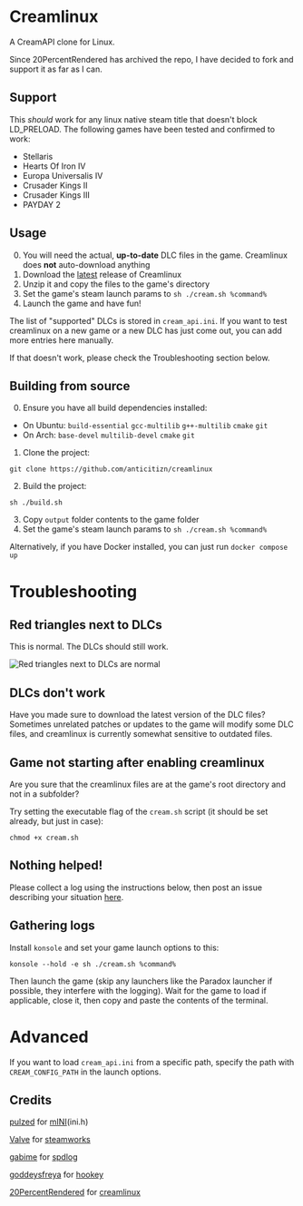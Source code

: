 # Creamlinux
A CreamAPI clone for Linux.

Since 20PercentRendered has archived the repo, I have decided to fork and support it as far as I can.

## Support
This *should* work for any linux native steam title that doesn't block LD_PRELOAD. The following games have been tested and confirmed to work:

 - Stellaris
 - Hearts Of Iron IV
 - Europa Universalis IV
 - Crusader Kings II
 - Crusader Kings III
 - PAYDAY 2
 
## Usage 
0. You will need the actual, **up-to-date** DLC files in the game. Creamlinux does **not** auto-download anything
1. Download the [latest](https://github.com/anticitizn/creamlinux/releases/latest/download/creamlinux.zip) release of Creamlinux
2. Unzip it and copy the files to the game's directory
3. Set the game's steam launch params to `sh ./cream.sh %command%`
4. Launch the game and have fun!

The list of "supported" DLCs is stored in `cream_api.ini`. If you want to test creamlinux on a new game or a new DLC has just come out, you can add more entries here manually.

If that doesn't work, please check the Troubleshooting section below.

## Building from source
0. Ensure you have all build dependencies installed:
- On Ubuntu: `build-essential` `gcc-multilib` `g++-multilib` `cmake` `git`
- On Arch: `base-devel` `multilib-devel` `cmake` `git`

1. Clone the project:
```
git clone https://github.com/anticitizn/creamlinux
```
2. Build the project:
```
sh ./build.sh
```

3. Copy `output` folder contents to the game folder
4. Set the game's steam launch params to `sh ./cream.sh %command%`

Alternatively, if you have Docker installed, you can just run `docker compose up`

# Troubleshooting
## Red triangles next to DLCs
This is normal. The DLCs should still work.

![Red triangles next to DLCs are normal](https://cdn.discordapp.com/attachments/663174968791662594/1093109044295766106/image.png)

## DLCs don't work
Have you made sure to download the latest version of the DLC files? Sometimes unrelated patches or updates to the game will modify some DLC files, and creamlinux is currently somewhat sensitive to outdated files.

## Game not starting after enabling creamlinux
Are you sure that the creamlinux files are at the game's root directory and not in a subfolder?

Try setting the executable flag of the `cream.sh` script (it should be set already, but just in case):
```
chmod +x cream.sh
```

## Nothing helped!
Please collect a log using the instructions below, then post an issue describing your situation [here](https://github.com/anticitizn/creamlinux/issues/new).

## Gathering logs
Install `konsole` and set your game launch options to this:
```
konsole --hold -e sh ./cream.sh %command%
```
Then launch the game (skip any launchers like the Paradox launcher if possible, they interfere with the logging). Wait for the game to load if applicable, close it, then copy and paste the contents of the terminal.

# Advanced 
If you want to load `cream_api.ini` from a specific path, specify the path with `CREAM_CONFIG_PATH` in the launch options.

## Credits
[pulzed](https://github.com/pulzed) for [mINI](https://github.com/pulzed/mINI)(ini.h)

[Valve](https://www.valvesoftware.com/) for [steamworks](https://partner.steamgames.com/)

[gabime](https://github.com/gabime) for [spdlog](https://github.com/gabime/spdlog)

[goddeysfreya](https://github.com/goddessfreya) for [hookey](https://github.com/goddessfreya/hookey)

[20PercentRendered](https://github.com/20PercentRendered) for [creamlinux](https://github.com/20PercentRendered/creamlinux)
